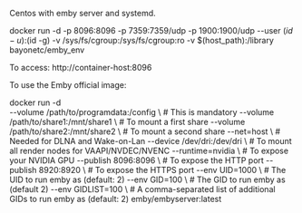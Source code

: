 Centos with emby server and systemd.

docker run -d -p 8096:8096 -p 7359:7359/udp -p 1900:1900/udp --user $(id -u):$(id -g) -v /sys/fs/cgroup:/sys/fs/cgroup:ro -v $(host_path):/library bayonetc/emby_env

To access: http://container-host:8096

To use the Emby official image:

docker run -d \
--volume /path/to/programdata:/config \ # This is mandatory
--volume /path/to/share1:/mnt/share1 \ # To mount a first share
--volume /path/to/share2:/mnt/share2 \ # To mount a second share
--net=host \ # Needed for DLNA and Wake-on-Lan
--device /dev/dri:/dev/dri \ # To mount all render nodes for VAAPI/NVDEC/NVENC
--runtime=nvidia \ # To expose your NVIDIA GPU
--publish 8096:8096 \ # To expose the HTTP port
--publish 8920:8920 \ # To expose the HTTPS port
--env UID=1000 \ # The UID to run emby as (default: 2)
--env GID=100 \ # The GID to run emby as (default 2)
--env GIDLIST=100 \ # A comma-separated list of additional GIDs to run emby as (default: 2)
emby/embyserver:latest
